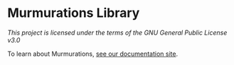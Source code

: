 # Murmurations Library

_This project is licensed under the terms of the GNU General Public License v3.0_  

To learn about Murmurations, [see our documentation site](https://docs.murmurations.network/developers/library-api.html#library-repo).

